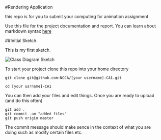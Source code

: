 #Rendering Application

this repo is for you to submit your computing for animation assignment. 

Use this file for the project documentation and report. You can learn about markdown syntax [here]( https://help.github.com/articles/github-flavored-markdown/)

##Initial Sketch

This is my first sketch.

![Class Diagram Sketch](https://github.com/NCCA/docwhite-CA1/blob/master/InitialDesign/class_diagram_sketch.png)

To start your project clone this repo into your home directory

``` 
git clone git@github.com:NCCA/[your username]-CA1.git

cd [your usrname]-CA1

```

You can then add your files and edit things. Once you are ready to upload (and do this often)

```
git add .
git commit -am "added files"
git push origin master
```
The commit message should make sence in the context of what you are doing such as modify certain files etc.


